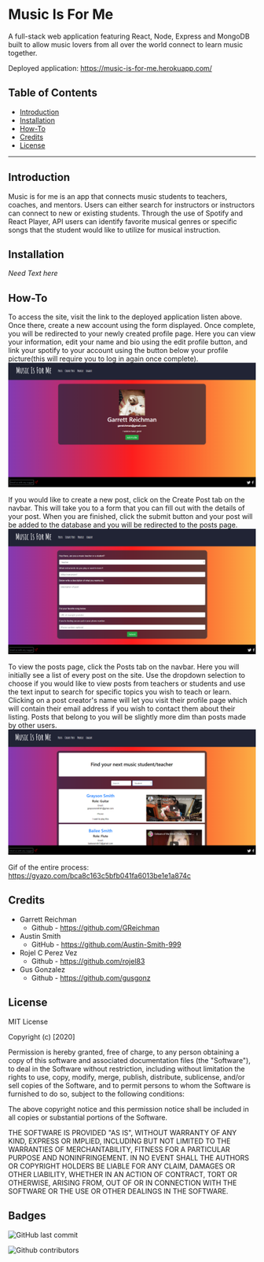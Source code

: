 # Music Is For Me
A full-stack web application featuring React, Node, Express and MongoDB built to allow music lovers from all over the world connect to learn music together.

Deployed application: https://music-is-for-me.herokuapp.com/

## Table of Contents 
* [Introduction](#Introduction)
* [Installation](#Installation)
* [How-To](#How-To)
* [Credits](#Credits)
* [License](#License)

---

## Introduction 
Music is for me is an app that connects music students to teachers, coaches, and mentors.  Users can either search for instructors or instructors can connect to new or existing students.  Through the use of Spotify and React Player, API users can identify favorite musical genres or specific songs that the student would like to utilize for musical instruction.


## Installation
*Need Text here*

## How-To
To access the site, visit the link to the deployed application listen above. Once there, create a new account using the form displayed. Once complete, you will be redirected to your newly created profile page. Here you can view your information, edit your name and bio using the edit profile button, and link your spotify to your account using the button below your profile picture(this will require you to log in again once complete).
![screenshot](./pictures/profile.png)

If you would like to create a new post, click on the Create Post tab on the navbar. This will take you to a form that you can fill out with the details of your post. When you are finished, click the submit button and your post will be added to the database and you will be redirected to the posts page.
![screenshot](./pictures/createPost.png)

To view the posts page, click the Posts tab on the navbar. Here you will initially see a list of every post on the site. Use the dropdown selection to choose if you would like to view posts from teachers or students and use the text input to search for specific topics you wish to teach or learn. Clicking on a post creator's name will let you visit their profile page which will contain their email address if you wish to contact them about their listing. Posts that belong to you will be slightly more dim than posts made by other users.
![screenshot](./pictures/posts.png)

Gif of the entire process:
https://gyazo.com/bca8c163c5bfb041fa6013be1e1a874c

## Credits
- Garrett Reichman
    * Github - https://github.com/GReichman
- Austin Smith
    * GitHub - https://github.com/Austin-Smith-999
- Rojel C Perez Vez
    * Github - https://github.com/rojel83
- Gus Gonzalez
    * Github - https://github.com/gusgonz



## License

MIT License

Copyright (c) [2020] 

Permission is hereby granted, free of charge, to any person obtaining a copy
of this software and associated documentation files (the "Software"), to deal
in the Software without restriction, including without limitation the rights
to use, copy, modify, merge, publish, distribute, sublicense, and/or sell
copies of the Software, and to permit persons to whom the Software is
furnished to do so, subject to the following conditions:

The above copyright notice and this permission notice shall be included in all
copies or substantial portions of the Software.

THE SOFTWARE IS PROVIDED "AS IS", WITHOUT WARRANTY OF ANY KIND, EXPRESS OR
IMPLIED, INCLUDING BUT NOT LIMITED TO THE WARRANTIES OF MERCHANTABILITY,
FITNESS FOR A PARTICULAR PURPOSE AND NONINFRINGEMENT. IN NO EVENT SHALL THE
AUTHORS OR COPYRIGHT HOLDERS BE LIABLE FOR ANY CLAIM, DAMAGES OR OTHER
LIABILITY, WHETHER IN AN ACTION OF CONTRACT, TORT OR OTHERWISE, ARISING FROM,
OUT OF OR IN CONNECTION WITH THE SOFTWARE OR THE USE OR OTHER DEALINGS IN THE
SOFTWARE.


## Badges

![GitHub last commit](https://img.shields.io/github/last-commit/gusgonz/Music-Is-For-Me?&style=for-the-badge)

![Github contributors](https://img.shields.io/github/contributors/gusgonz/Music-Is-For-Me?color=purple&style=for-the-badge)
